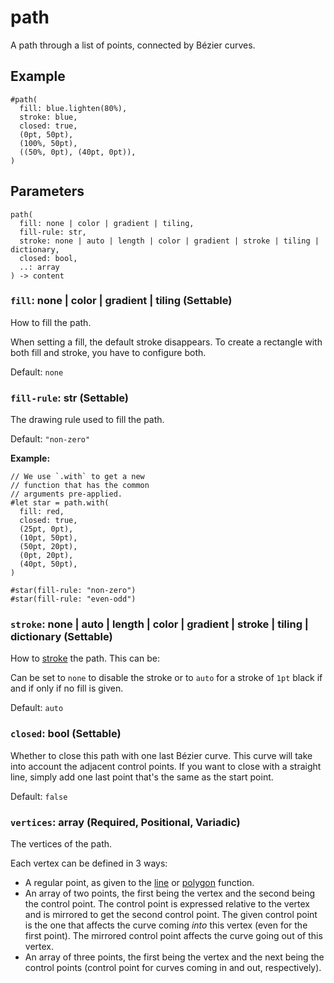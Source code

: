 # path

A path through a list of points, connected by Bézier curves.

## Example

```typst
#path(
  fill: blue.lighten(80%),
  stroke: blue,
  closed: true,
  (0pt, 50pt),
  (100%, 50pt),
  ((50%, 0pt), (40pt, 0pt)),
)
```

## Parameters

```
path(
  fill: none | color | gradient | tiling,
  fill-rule: str,
  stroke: none | auto | length | color | gradient | stroke | tiling | dictionary,
  closed: bool,
  ..: array
) -> content
```

### `fill`: none | color | gradient | tiling (Settable)

How to fill the path.

When setting a fill, the default stroke disappears. To create a rectangle with both fill and stroke, you have to configure both.

Default: `none`

### `fill-rule`: str (Settable)

The drawing rule used to fill the path.

Default: `"non-zero"`

**Example:**
```typst
// We use `.with` to get a new
// function that has the common
// arguments pre-applied.
#let star = path.with(
  fill: red,
  closed: true,
  (25pt, 0pt),
  (10pt, 50pt),
  (50pt, 20pt),
  (0pt, 20pt),
  (40pt, 50pt),
)

#star(fill-rule: "non-zero")
#star(fill-rule: "even-odd")
```

### `stroke`: none | auto | length | color | gradient | stroke | tiling | dictionary (Settable)

How to [stroke](/docs/reference/visualize/stroke/) the path. This can be:

Can be set to `none` to disable the stroke or to `auto` for a stroke of `1pt` black if and if only if no fill is given.

Default: `auto`

### `closed`: bool (Settable)

Whether to close this path with one last Bézier curve. This curve will take into account the adjacent control points. If you want to close with a straight line, simply add one last point that's the same as the start point.

Default: `false`

### `vertices`: array (Required, Positional, Variadic)

The vertices of the path.

Each vertex can be defined in 3 ways:

- A regular point, as given to the [line](/docs/reference/visualize/line/) or [polygon](/docs/reference/visualize/polygon/) function.
- An array of two points, the first being the vertex and the second being the control point. The control point is expressed relative to the vertex and is mirrored to get the second control point. The given control point is the one that affects the curve coming *into* this vertex (even for the first point). The mirrored control point affects the curve going out of this vertex.
- An array of three points, the first being the vertex and the next being the control points (control point for curves coming in and out, respectively).
